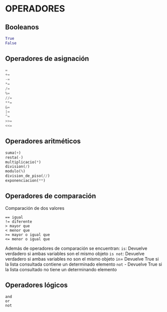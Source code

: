 # OPERADORES

## Booleanos
```python
True
False
```
##  Operadores de asignación
```python
=
+=
-=
*=
/=
%=
//=
**=
&=
|=
^=
>>=
<<=

```
## Operadores aritméticos
```python
suma(+)
resta(-)
multiplicacio(*)
division(/)
modulo(%)
division_de_piso(//)
exponenciacion(**)
```
## Operadores de comparación
Comparación de dos valores
```
== igual
!= diferente
> mayor que
< menor que
>= mayor o igual que
<= menor o igual que
```
Además de operadores de comparación se encuentran:
`is`: Devuelve verdadero si ambas variables son el mismo objeto
`is not`: Devuelve verdadero si ambas variables no son el mismo objeto
`in`= Devuelve True si la lista consultada contiene un determinado elemento
`not` - Devuelve True si la lista consultado no tiene un determinando elemento

## Operadores lógicos
```
and
or
not
```